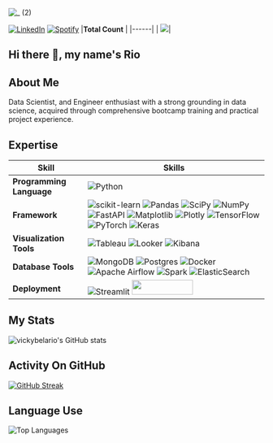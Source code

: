 ![_ (2)](https://github.com/user-attachments/assets/ab51a9d5-ee83-4442-821e-0fb384356ddd)

[![LinkedIn](https://img.shields.io/badge/linkedin-%230077B5.svg?style=for-the-badge&logo=linkedin&logoColor=white)](https://www.linkedin.com/in/vicky-belario-505ab2137/)
[![Spotify](https://img.shields.io/badge/Spotify-1ED760?style=for-the-badge&logo=spotify&logoColor=white)](https://open.spotify.com/user/vickybelario-id?si=6d4360fa1c824470)
|**Total Count** |
|------|
| ![](https://komarev.com/ghpvc/?username=vickybelario&color=blue&style=for-the-badge)|

<!--
**vickybelario/vickybelario** is a ✨ _special_ ✨ repository because its `README.md` (this file) appears on your GitHub profile.

Here are some ideas to get you started:

- 🔭 I’m currently working on ...
- 🌱 I’m currently learning ...
- 👯 I’m looking to collaborate on ...
- 🤔 I’m looking for help with ...
- 💬 Ask me about ...
- 📫 How to reach me: ...
- 😄 Pronouns: ...
- ⚡ Fun fact: ...
-->

## **Hi there 👋, my name's Rio**

## **About Me**

Data Scientist, and Engineer enthusiast with a strong grounding in data science, acquired through comprehensive bootcamp training and practical project experience.

## **Expertise**

|**Skill** | **Skills** |
|------|-------|
|**Programming Language** | ![Python](https://img.shields.io/badge/python-3670A0?style=for-the-badge&logo=python&logoColor=ffdd54) |
|**Framework** | ![scikit-learn](https://img.shields.io/badge/scikit--learn-%23F7931E.svg?style=for-the-badge&logo=scikit-learn&logoColor=white)  ![Pandas](https://img.shields.io/badge/pandas-%23150458.svg?style=for-the-badge&logo=pandas&logoColor=white) ![SciPy](https://img.shields.io/badge/SciPy-%230C55A5.svg?style=for-the-badge&logo=scipy&logoColor=%white) ![NumPy](https://img.shields.io/badge/numpy-%23013243.svg?style=for-the-badge&logo=numpy&logoColor=white) ![FastAPI](https://img.shields.io/badge/FastAPI-005571?style=for-the-badge&logo=fastapi) ![Matplotlib](https://img.shields.io/badge/Matplotlib-%23ffffff.svg?style=for-the-badge&logo=Matplotlib&logoColor=black) ![Plotly](https://img.shields.io/badge/Plotly-%233F4F75.svg?style=for-the-badge&logo=plotly&logoColor=white) ![TensorFlow](https://img.shields.io/badge/TensorFlow-%23FF6F00.svg?style=for-the-badge&logo=TensorFlow&logoColor=white) ![PyTorch](https://img.shields.io/badge/PyTorch-%23EE4C2C.svg?style=for-the-badge&logo=PyTorch&logoColor=white) ![Keras](https://img.shields.io/badge/Keras-%23D00000.svg?style=for-the-badge&logo=Keras&logoColor=white) 
|**Visualization Tools** | ![Tableau](https://img.shields.io/badge/Tableau-E97627?style=for-the-badge&logo=Tableau&logoColor=white) ![Looker](https://a11ybadges.com/badge?logo=looker)  ![Kibana](https://img.shields.io/badge/Kibana-005571?style=for-the-badge&logo=Kibana&logoColor=white) 
|**Database Tools** | ![MongoDB](https://img.shields.io/badge/MongoDB-%234ea94b.svg?style=for-the-badge&logo=mongodb&logoColor=white) ![Postgres](https://img.shields.io/badge/postgres-%23316192.svg?style=for-the-badge&logo=postgresql&logoColor=white) ![Docker](https://img.shields.io/badge/docker-%230db7ed.svg?style=for-the-badge&logo=docker&logoColor=white) ![Apache Airflow](https://img.shields.io/badge/Apache%20Airflow-017CEE?style=for-the-badge&logo=Apache%20Airflow&logoColor=white)  ![Spark](https://img.shields.io/badge/Apache_Spark-FFFFFF?style=for-the-badge&logo=apachespark&logoColor=#E35A16) ![ElasticSearch](https://img.shields.io/badge/-ElasticSearch-005571?style=for-the-badge&logo=elasticsearch) |
|**Deployment** | ![Streamlit](https://img.shields.io/badge/Streamlit-FF4B4B?style=for-the-badge&logo=Streamlit&logoColor=white) <img src="https://huggingface.co/datasets/huggingface/badges/resolve/main/powered-by-huggingface-light.svg" width=120px height=29px>

## My Stats
![vickybelario's GitHub stats](https://github-readme-stats.vercel.app/api?username=vickybelario&show_icons=true&theme=dark)
## Activity On GitHub
[![GitHub Streak](https://streak-stats.demolab.com/?user=vickybelario&theme=dark)](https://git.io/streak-stats)
## Language Use
![Top Languages](https://github-readme-stats.vercel.app/api/top-langs/?username=vickybelario&layout=compact&theme=dark)




